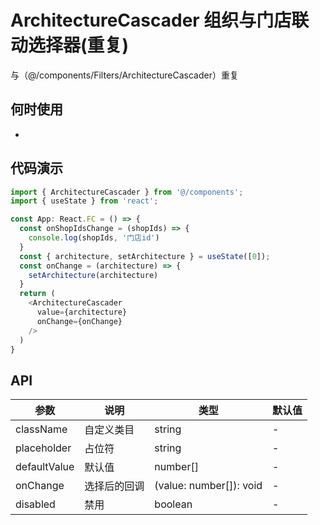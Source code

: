# ArchitectureCascader 组织与门店联动选择器(重复)
与（@/components/Filters/ArchitectureCascader）重复
## 何时使用
- 

## 代码演示

```js
import { ArchitectureCascader } from '@/components';
import { useState } from 'react';

const App: React.FC = () => {
  const onShopIdsChange = (shopIds) => {
    console.log(shopIds, '门店id')
  }
  const { architecture, setArchitecture } = useState([0]);
  const onChange = (architecture) => {
    setArchitecture(architecture)
  }
  return (
    <ArchitectureCascader
      value={architecture}
      onChange={onChange}
    />
  )
}
```

## API

| 参数 | 说明 | 类型 | 默认值 |
| --- | --- | --- | --- |
| className | 自定义类目 | string | - |
| placeholder | 占位符 | string | - |
| defaultValue | 默认值 | number[] | - |
| onChange | 选择后的回调 | (value: number[]): void | - |
| disabled | 禁用 | boolean | - |
